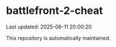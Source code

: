 # battlefront-2-cheat

Last updated: 2025-06-11 20:00:20

This repository is automatically maintained.

